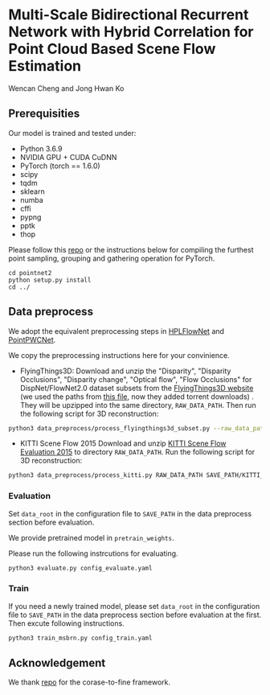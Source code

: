 # Multi-Scale Bidirectional Recurrent Network with Hybrid Correlation for Point Cloud Based Scene Flow Estimation
Wencan Cheng and Jong Hwan Ko

## Prerequisities
Our model is trained and tested under:
* Python 3.6.9
* NVIDIA GPU + CUDA CuDNN
* PyTorch (torch == 1.6.0)
* scipy
* tqdm
* sklearn
* numba
* cffi
* pypng
* pptk
* thop

 Please follow this [repo](https://github.com/sshaoshuai/Pointnet2.PyTorch) or the instructions below for compiling the furthest point sampling, grouping and gathering operation for PyTorch.
```
cd pointnet2
python setup.py install
cd ../
```


## Data preprocess

We adopt the equivalent preprocessing steps in [HPLFlowNet](https://web.cs.ucdavis.edu/~yjlee/projects/cvpr2019-HPLFlowNet.pdf) and [PointPWCNet](https://github.com/DylanWusee/PointPWC).

We copy the preprocessing instructions here for your convinience.

* FlyingThings3D:
Download and unzip the "Disparity", "Disparity Occlusions", "Disparity change", "Optical flow", "Flow Occlusions" for DispNet/FlowNet2.0 dataset subsets from the [FlyingThings3D website](https://lmb.informatik.uni-freiburg.de/resources/datasets/SceneFlowDatasets.en.html) (we used the paths from [this file](https://lmb.informatik.uni-freiburg.de/data/FlyingThings3D_subset/FlyingThings3D_subset_all_download_paths.txt), now they added torrent downloads)
. They will be upzipped into the same directory, `RAW_DATA_PATH`. Then run the following script for 3D reconstruction:

```bash
python3 data_preprocess/process_flyingthings3d_subset.py --raw_data_path RAW_DATA_PATH --save_path SAVE_PATH/FlyingThings3D_subset_processed_35m --only_save_near_pts
```

* KITTI Scene Flow 2015
Download and unzip [KITTI Scene Flow Evaluation 2015](http://www.cvlibs.net/download.php?file=data_scene_flow.zip) to directory `RAW_DATA_PATH`.
Run the following script for 3D reconstruction:

```bash
python3 data_preprocess/process_kitti.py RAW_DATA_PATH SAVE_PATH/KITTI_processed_occ_final
```

### Evaluation
Set `data_root` in the configuration file to `SAVE_PATH` in the data preprocess section before evaluation. 

We provide pretrained model in ```pretrain_weights```.

Please run the following instrcutions for evaluating.
```bash
python3 evaluate.py config_evaluate.yaml
```

### Train
If you need a newly trained model, please set `data_root` in the configuration file to `SAVE_PATH` in the data preprocess section before evaluation at the first. Then excute following instructions.

```bash
python3 train_msbrn.py config_train.yaml
```


## Acknowledgement

We thank [repo](https://github.com/DylanWusee/PointPWC) for the corase-to-fine framework.


